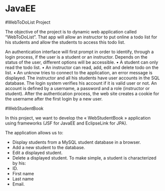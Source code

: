 # JavaEE

#WebToDoList Project

The objective of the project is to dynamic web application called “WebToDoList”. That app will allow an instructor to put online a todo list for his students and allow the students to access this todo list.

An authentication interface will first prompt in order to identify, through a login process, if the user is a student or an instructor. Depends on the status of the user, different options will be accessible.
• A student can only read the todo list.
• An instructor can read, add, edit and delete todo on the list.
• An unknow tries to connect to the application, an error message is displayed.
The instructor and all his students have user accounts in the SQL database. The login system verifies his account if it is valid user or not. An account is defined by a username, a password and a role (instructor or student). After the authentication process, the web site creates a cookie for the username after the first login by a new user.


#WebStudentBook

In this project, we want to develop the « WebStudentBook » application using frameworks (JSF for JavaEE and EclipseLink for JPA).

The application allows us to:
-	Display students from a MySQL student database in a browser.
-	Add a new student to the database.
-	Edit a displayed student.
-	Delete a displayed student.
To make simple, a student is characterized by his:
-	ID.
-	First name
-	Last name
-	Email.
